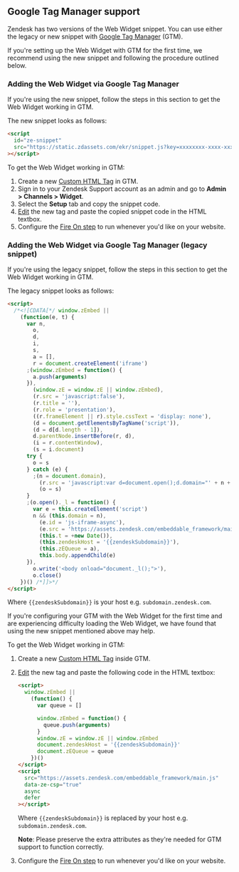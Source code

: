 ## Google Tag Manager support

Zendesk has two versions of the Web Widget snippet. You can use either the legacy or new snippet with [Google Tag Manager][gtm-link] (GTM).

If you're setting up the Web Widget with GTM for the first time, we recommend using the new snippet and following the procedure outlined below.

### Adding the Web Widget via Google Tag Manager

If you're using the new snippet, follow the steps in this section to get the Web Widget working in GTM.

The new snippet looks as follows:

```html
<script
  id="ze-snippet"
  src="https://static.zdassets.com/ekr/snippet.js?key=xxxxxxxx-xxxx-xxxx-xxxx-xxxxxxxxxxxx"
></script>
```

To get the Web Widget working in GTM:

1. Create a new [Custom HTML Tag][gtm-custom-tag-link] in GTM.
2. Sign in to your Zendesk Support account as an admin and go to **Admin > Channels > Widget**.
3. Select the **Setup** tab and copy the snippet code.
4. [Edit][gtm-update-tag-link] the new tag and paste the copied snippet code in the HTML textbox.
5. Configure the [Fire On step][gtm-fire-on-step-link] to run whenever you'd like on your website.

### Adding the Web Widget via Google Tag Manager (legacy snippet)

If you're using the legacy snippet, follow the steps in this section to get the Web Widget working in GTM.

The legacy snippet looks as follows:

```html
<script>
  /*<![CDATA[*/ window.zEmbed ||
    (function(e, t) {
      var n,
        o,
        d,
        i,
        s,
        a = [],
        r = document.createElement('iframe')
      ;(window.zEmbed = function() {
        a.push(arguments)
      }),
        (window.zE = window.zE || window.zEmbed),
        (r.src = 'javascript:false'),
        (r.title = ''),
        (r.role = 'presentation'),
        ((r.frameElement || r).style.cssText = 'display: none'),
        (d = document.getElementsByTagName('script')),
        (d = d[d.length - 1]),
        d.parentNode.insertBefore(r, d),
        (i = r.contentWindow),
        (s = i.document)
      try {
        o = s
      } catch (e) {
        ;(n = document.domain),
          (r.src = 'javascript:var d=document.open();d.domain="' + n + '";void(0);'),
          (o = s)
      }
      ;(o.open()._l = function() {
        var e = this.createElement('script')
        n && (this.domain = n),
          (e.id = 'js-iframe-async'),
          (e.src = 'https://assets.zendesk.com/embeddable_framework/main.js'),
          (this.t = +new Date()),
          (this.zendeskHost = '{{zendeskSubdomain}}'),
          (this.zEQueue = a),
          this.body.appendChild(e)
      }),
        o.write('<body onload="document._l();">'),
        o.close()
    })() /*]]>*/
</script>
```

Where `{{zendeskSubdomain}}` is your host e.g. `subdomain.zendesk.com`.

If you're configuring your GTM with the Web Widget for the first time and are experiencing difficulty loading the Web Widget, we have found that using the new snippet mentioned above may help.

To get the Web Widget working in GTM:

1. Create a new [Custom HTML Tag][gtm-custom-tag-link] inside GTM.
2. [Edit][gtm-update-tag-link] the new tag and paste the following code in the HTML textbox:

   ```html
   <script>
     window.zEmbed ||
       (function() {
         var queue = []

         window.zEmbed = function() {
           queue.push(arguments)
         }
         window.zE = window.zE || window.zEmbed
         document.zendeskHost = '{{zendeskSubdomain}}'
         document.zEQueue = queue
       })()
   </script>
   <script
     src="https://assets.zendesk.com/embeddable_framework/main.js"
     data-ze-csp="true"
     async
     defer
   ></script>
   ```

   Where `{{zendeskSubdomain}}` is replaced by your host e.g. `subdomain.zendesk.com`.

   **Note**: Please preserve the extra attributes as they're needed for GTM support to function correctly.

3. Configure the [Fire On step][gtm-fire-on-step-link] to run whenever you'd like on your website.

[gtm-link]: https://www.google.com/tagmanager/
[gtm-custom-tag-link]: https://support.google.com/tagmanager/answer/6107167
[gtm-update-tag-link]: https://support.google.com/tagmanager/answer/6103696?hl=en&ref_topic=3441530#update
[gtm-fire-on-step-link]: https://support.google.com/tagmanager/answer/6279951?hl=en&ref_topic=3281056
